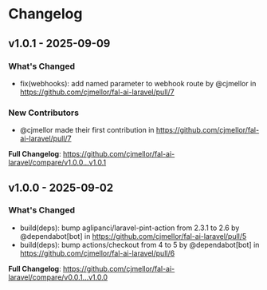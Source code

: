 # Changelog

## v1.0.1 - 2025-09-09

### What's Changed

* fix(webhooks): add named parameter to webhook route by @cjmellor in https://github.com/cjmellor/fal-ai-laravel/pull/7

### New Contributors

* @cjmellor made their first contribution in https://github.com/cjmellor/fal-ai-laravel/pull/7

**Full Changelog**: https://github.com/cjmellor/fal-ai-laravel/compare/v1.0.0...v1.0.1

## v1.0.0 - 2025-09-02

### What's Changed

* build(deps): bump aglipanci/laravel-pint-action from 2.3.1 to 2.6 by @dependabot[bot] in https://github.com/cjmellor/fal-ai-laravel/pull/5
* build(deps): bump actions/checkout from 4 to 5 by @dependabot[bot] in https://github.com/cjmellor/fal-ai-laravel/pull/6

**Full Changelog**: https://github.com/cjmellor/fal-ai-laravel/compare/v0.0.1...v1.0.0
